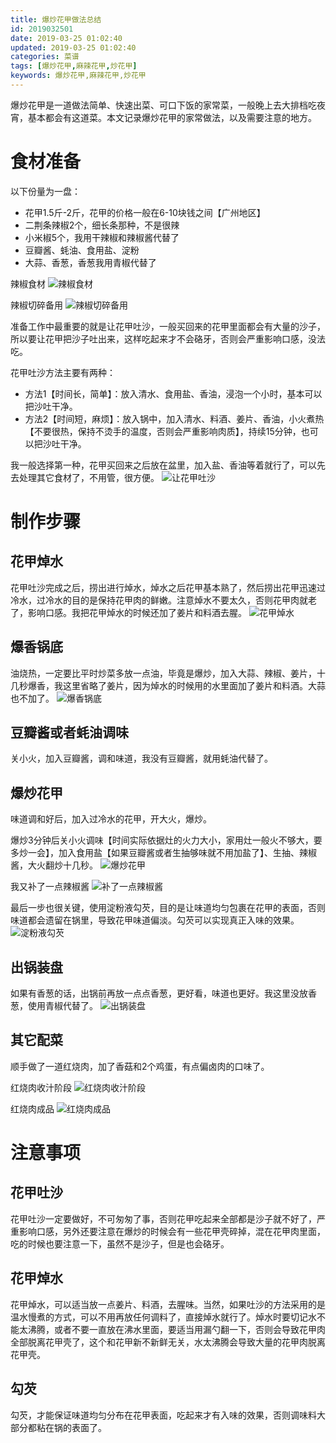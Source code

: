 ```yaml
---
title: 爆炒花甲做法总结
id: 2019032501
date: 2019-03-25 01:02:40
updated: 2019-03-25 01:02:40
categories: 菜谱
tags: [爆炒花甲,麻辣花甲,炒花甲]
keywords: 爆炒花甲,麻辣花甲,炒花甲
---
```



爆炒花甲是一道做法简单、快速出菜、可口下饭的家常菜，一般晚上去大排档吃夜宵，基本都会有这道菜。本文记录爆炒花甲的家常做法，以及需要注意的地方。


<!-- more -->


# 食材准备


以下份量为一盘：

- 花甲1.5斤-2斤，花甲的价格一般在6-10块钱之间【广州地区】
- 二荆条辣椒2个，细长条那种，不是很辣
- 小米椒5个，我用干辣椒和辣椒酱代替了
- 豆瓣酱、蚝油、食用盐、淀粉
- 大蒜、香葱，香葱我用青椒代替了

辣椒食材
![辣椒食材](https://ws1.sinaimg.cn/large/b7f2e3a3gy1g1l5ne1e6kj229s29se81.jpg "辣椒食材")

辣椒切碎备用
![辣椒切碎备用](https://ws1.sinaimg.cn/large/b7f2e3a3gy1g1l5njohsrj229s29se82.jpg "辣椒切碎备用")

准备工作中最重要的就是让花甲吐沙，一般买回来的花甲里面都会有大量的沙子，所以要让花甲把沙子吐出来，这样吃起来才不会硌牙，否则会严重影响口感，没法吃。

花甲吐沙方法主要有两种：

- 方法1【时间长，简单】：放入清水、食用盐、香油，浸泡一个小时，基本可以把沙吐干净。
- 方法2【时间短，麻烦】：放入锅中，加入清水、料酒、姜片、香油，小火煮热【不要很热，保持不烫手的温度，否则会严重影响肉质】，持续15分钟，也可以把沙吐干净。

我一般选择第一种，花甲买回来之后放在盆里，加入盐、香油等着就行了，可以先去处理其它食材了，不用管，很方便。
![让花甲吐沙](https://ws1.sinaimg.cn/large/b7f2e3a3gy1g1l5oxjyxmj229s29se82.jpg "让花甲吐沙")


# 制作步骤


## 花甲焯水

花甲吐沙完成之后，捞出进行焯水，焯水之后花甲基本熟了，然后捞出花甲迅速过冷水，过冷水的目的是保持花甲肉的鲜嫩。注意焯水不要太久，否则花甲肉就老了，影响口感。我把花甲焯水的时候还加了姜片和料酒去腥。
![花甲焯水](https://ws1.sinaimg.cn/large/b7f2e3a3gy1g1l5pebk8cj229s29s4qq.jpg "花甲焯水")

## 爆香锅底

油烧热，一定要比平时炒菜多放一点油，毕竟是爆炒，加入大蒜、辣椒、姜片，十几秒爆香，我这里省略了姜片，因为焯水的时候用的水里面加了姜片和料酒。大蒜也不加了。
![爆香锅底](https://ws1.sinaimg.cn/large/b7f2e3a3gy1g1l5qj41y0j229s29skjm.jpg "爆香锅底")

## 豆瓣酱或者蚝油调味

关小火，加入豆瓣酱，调和味道，我没有豆瓣酱，就用蚝油代替了。

## 爆炒花甲

味道调和好后，加入过冷水的花甲，开大火，爆炒。

爆炒3分钟后关小火调味【时间实际依据灶的火力大小，家用灶一般火不够大，要多炒一会】，加入食用盐【如果豆瓣酱或者生抽够味就不用加盐了】、生抽、辣椒酱，大火翻炒十几秒。
![爆炒花甲](https://ws1.sinaimg.cn/large/b7f2e3a3gy1g1l5r7ayuaj229s29shdu.jpg "爆炒花甲")

我又补了一点辣椒酱
![补了一点辣椒酱](https://ws1.sinaimg.cn/large/b7f2e3a3gy1g1l5y5pj3ej229s29sb2a.jpg "补了一点辣椒酱")

最后一步也很关键，使用淀粉液勾芡，目的是让味道均匀包裹在花甲的表面，否则味道都会遗留在锅里，导致花甲味道偏淡。勾芡可以实现真正入味的效果。
![淀粉液勾芡](https://ws1.sinaimg.cn/large/b7f2e3a3gy1g1l5rkc386j229s29shdu.jpg "淀粉液勾芡")

## 出锅装盘

如果有香葱的话，出锅前再放一点点香葱，更好看，味道也更好。我这里没放香葱，使用青椒代替了。
![出锅装盘](https://ws1.sinaimg.cn/large/b7f2e3a3gy1g1l5s40v2jj229s29su0x.jpg "出锅装盘")

## 其它配菜

顺手做了一道红烧肉，加了香菇和2个鸡蛋，有点偏卤肉的口味了。

红烧肉收汁阶段
![红烧肉收汁阶段](https://ws1.sinaimg.cn/large/b7f2e3a3gy1g1l5spgpkhj229s29sb2a.jpg "红烧肉收汁阶段")

红烧肉成品
![红烧肉成品](https://ws1.sinaimg.cn/large/b7f2e3a3gy1g1l5su5ddgj229s29sqv5.jpg "红烧肉成品")


# 注意事项


## 花甲吐沙

花甲吐沙一定要做好，不可匆匆了事，否则花甲吃起来全部都是沙子就不好了，严重影响口感，另外还要注意在爆炒的时候会有一些花甲壳碎掉，混在花甲肉里面，吃的时候也要注意一下，虽然不是沙子，但是也会硌牙。

## 花甲焯水

花甲焯水，可以适当放一点姜片、料酒，去腥味。当然，如果吐沙的方法采用的是温水慢煮的方式，可以不用再放任何调料了，直接焯水就行了。焯水时要切记水不能太沸腾，或者不要一直放在沸水里面，要适当用漏勺翻一下，否则会导致花甲肉全部脱离花甲壳了，这个和花甲新不新鲜无关，水太沸腾会导致大量的花甲肉脱离花甲壳。

## 勾芡

勾芡，才能保证味道均匀分布在花甲表面，吃起来才有入味的效果，否则调味料大部分都粘在锅的表面了。

